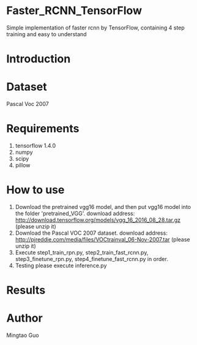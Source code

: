 # Faster_RCNN_TensorFlow
Simple implementation of faster rcnn by TensorFlow, containing 4 step training and easy to understand

# Introduction

# Dataset
Pascal Voc 2007

# Requirements
1. tensorflow 1.4.0
2. numpy
3. scipy
4. pillow

# How to use
1. Download the pretrained vgg16 model, and then put vgg16 model into the folder 'pretrained_VGG'.
   download address: http://download.tensorflow.org/models/vgg_16_2016_08_28.tar.gz (please unzip it)
2. Download the Pascal VOC 2007 dataset.
   download address: http://pjreddie.com/media/files/VOCtrainval_06-Nov-2007.tar (please unzip it)
3. Execute step1_train_rpn.py, step2_train_fast_rcnn.py, step3_finetune_rpn.py, step4_finetune_fast_rcnn.py in order.
4. Testing please execute inference.py

# Results


# Author
Mingtao Guo
             
